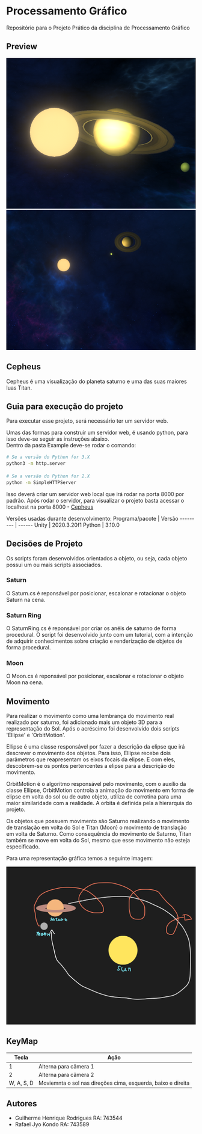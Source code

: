 # Processamento Gráfico

Repositório para o Projeto Prático da disciplina de Processamento Gráfico

## Preview

![Preview_2](Assets/Images/preview_2.png)
![Preview_3](Assets/Images/preview_3.png)

## Cepheus

Cepheus é uma visualização do planeta saturno e uma das suas maiores luas Titan.

## Guia para execução do projeto

Para executar esse projeto, será necessário ter um servidor web.

Umas das formas para construir um servidor web, é usando python, para isso deve-se seguir as instruções abaixo.</br>
Dentro da pasta Example deve-se rodar o comando:
```bash
# Se a versão do Python for 3.X
python3 -m http.server

# Se a versão do Python for 2.X
python -m SimpleHTTPServer
```

Isso deverá criar um servidor web local que irá rodar na porta 8000 por padrão. 
Após rodar o servidor, para visualizar o projeto basta acessar o localhost na porta 8000 - [Cepheus](http://localhost:8000/)


Versões usadas durante desenvolvimento:
Programa/pacote | Versão
--------- | ------
Unity | 2020.3.20f1
Python | 3.10.0


## Decisões de Projeto

Os scripts foram desenvolvidos orientados a objeto, ou seja, cada objeto possui um ou mais scripts associados.

### Saturn

O Saturn.cs é reponsável por posicionar, escalonar e rotacionar o objeto Saturn na cena.

### Saturn Ring

O SaturnRing.cs é reponsável por criar os anéis de saturno de forma procedural. O script foi desenvolvido junto com um tutorial, com a intenção de adquirir 
conhecimentos sobre criação e renderização de objetos de forma procedural.

### Moon

O Moon.cs é reponsável por posicionar, escalonar e rotacionar o objeto Moon na cena.

## Movimento

Para realizar o movimento como uma lembrança do movimento real realizado por saturno, foi adicionado mais um objeto 3D para a representação do Sol. Após o acréscimo foi desenvolvido dois scripts 'Ellipse' e 'OrbitMotion'.

Ellipse é uma classe responsável por fazer a descrição da elipse que irá descrever o movimento dos objetos. Para isso, Ellipse recebe dois parâmetros que reapresentam os eixos focais da elipse. E com eles, descobrem-se os pontos pertencentes a elipse para a descrição do movimento.

OrbitMotion é o algoritmo responsável pelo movimento, com o auxílio da classe Ellipse, OrbitMotion controla a animação do movimento em forma de elipse em volta do sol ou de outro objeto, utiliza de corrotina para uma maior similaridade com a realidade. A orbita é definida pela a hierarquia do projeto.

Os objetos que possuem movimento são Saturno realizando o movimento de translação em volta do Sol e Titan (Moon) o movimento de translação em volta de Saturno. Como consequência do movimento de Saturno, Titan também se move em volta do Sol, mesmo que esse movimento não esteja especificado. 

Para uma representação gráfica temos a seguinte imagem: 

![Movimento](Assets/Images/movimento.png)

## KeyMap

Tecla | Ação
--------- | ------
1 | Alterna para câmera 1
2 | Alterna para câmera 2
W, A, S, D | Moviemnta o sol nas direções cima, esquerda, baixo e direita

## Autores

- Guilherme Henrique Rodrigues  RA: 743544
- Rafael Jyo Kondo              RA: 743589

